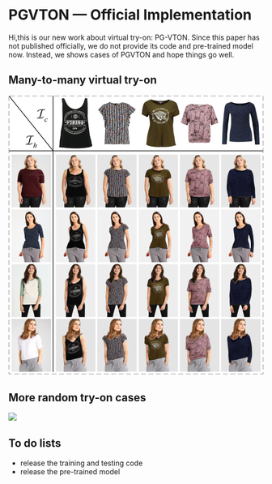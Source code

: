 # PGVTON — Official Implementation
Hi,this is our new work about virtual try-on: PG-VTON. 
Since this paper has not published officially, we do not provide its code and pre-trained model now. Instead, we shows cases of PGVTON and hope things go well.
## Many-to-many virtual try-on
![](https://github.com/NerdFNY/PGVTON/blob/main/fig1.png)
## More random try-on cases
![](https://github.com/NerdFNY/PGVTON/blob/main/fig2.png)
## To do lists
- release the training and testing code <br>
- release the pre-trained model

